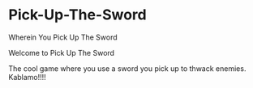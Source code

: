 # Pick-Up-The-Sword
Wherein You Pick Up The Sword

Welcome to Pick Up The Sword

The cool game where you use a sword you pick up to thwack enemies. Kablamo!!!!
